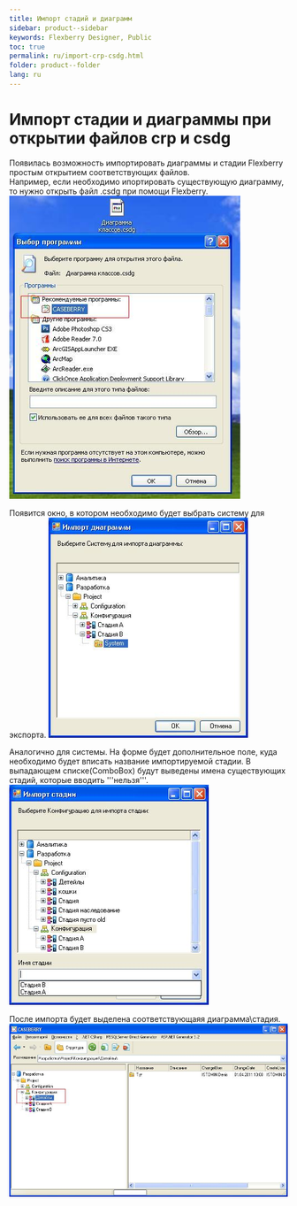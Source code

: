 ```yaml
---
title: Импорт стадий и диаграмм
sidebar: product--sidebar
keywords: Flexberry Designer, Public
toc: true
permalink: ru/import-crp-csdg.html
folder: product--folder
lang: ru
---
```


# Импорт стадии и диаграммы при открытии файлов crp и csdg
Появилась возможность импортировать диаграммы и стадии Flexberry простым открытием соответствующих файлов.
<br />
Например, если необходимо ипортировать существующую диаграмму, то нужно открыть файл .csdg при помощи Flexberry.
![](/images/pages/img/CaseberryTool/Import-csdg-crp/4.JPG)

Появится окно, в котором необходимо будет выбрать систему для экспорта.
![](/images/pages/img/CaseberryTool/Import-csdg-crp/1.JPG)

Аналогично для системы. На форме будет дополнительное поле, куда необходимо будет вписать название импортируемой стадии. В выпадающем списке(ComboBox) будут выведены имена существующих стадий, которые вводить '''нельзя'''.
![](/images/pages/img/CaseberryTool/Import-csdg-crp/2.JPG)

После импорта будет выделена соответствующаяя диаграмма\стадия.
![](/images/pages/img/CaseberryTool/Import-csdg-crp/3.JPG)
 

